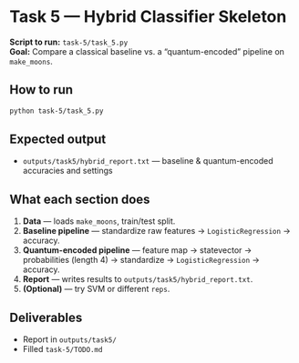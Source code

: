 # Task 5 — Hybrid Classifier Skeleton

**Script to run:** `task-5/task_5.py`  
**Goal:** Compare a classical baseline vs. a “quantum-encoded” pipeline on `make_moons`.

## How to run
```bash
python task-5/task_5.py
```

## Expected output
- `outputs/task5/hybrid_report.txt` — baseline & quantum-encoded accuracies and settings

## What each section does
1) **Data** — loads `make_moons`, train/test split.
2) **Baseline pipeline** — standardize raw features → `LogisticRegression` → accuracy.
3) **Quantum-encoded pipeline** — feature map → statevector → probabilities (length 4) → standardize → `LogisticRegression` → accuracy.
4) **Report** — writes results to `outputs/task5/hybrid_report.txt`.
5) **(Optional)** — try SVM or different `reps`.

## Deliverables
- Report in `outputs/task5/`
- Filled `task-5/TODO.md`
